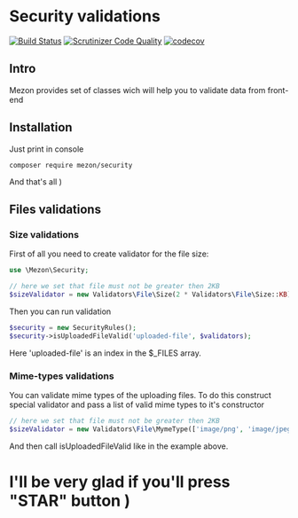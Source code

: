 # Security validations
[![Build Status](https://travis-ci.com/alexdodonov/mezon-security.svg?branch=master)](https://travis-ci.com/alexdodonov/mezon-security) [![Scrutinizer Code Quality](https://scrutinizer-ci.com/g/alexdodonov/mezon-security/badges/quality-score.png?b=master)](https://scrutinizer-ci.com/g/alexdodonov/mezon-security/?branch=master) [![codecov](https://codecov.io/gh/alexdodonov/mezon-security/branch/master/graph/badge.svg)](https://codecov.io/gh/alexdodonov/mezon-security)

## Intro
Mezon provides set of classes wich will help you to validate data from front-end

## Installation

Just print in console

```
composer require mezon/security
```

And that's all )

## Files validations

### Size validations

First of all you need to create validator for the file size:

```php
use \Mezon\Security;

// here we set that file must not be greater then 2KB
$sizeValidator = new Validators\File\Size(2 * Validators\File\Size::KB);
```

Then you can run validation

```PHP
$security = new SecurityRules();
$security->isUploadedFileValid('uploaded-file', $validators);
```

Here 'uploaded-file' is an index in the $_FILES array.

### Mime-types validations

You can validate mime types of the uploading files. To do this construct special validator and pass a list of valid mime types to it's constructor

```php
// here we set that file must not be greater then 2KB
$sizeValidator = new Validators\File\MymeType(['image/png', 'image/jpeg', 'image/jpg']);
```

And then call isUploadedFileValid like in the example above.

# I'll be very glad if you'll press "STAR" button )